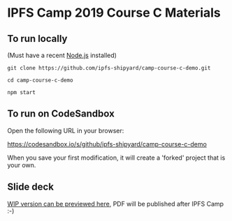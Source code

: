 # IPFS Camp 2019 Course C Materials

## To run locally

(Must have a recent [Node.js](https://nodejs.org/en/) installed)

```
git clone https://github.com/ipfs-shipyard/camp-course-c-demo.git

cd camp-course-c-demo

npm start
```

## To run on CodeSandbox

Open the following URL in your browser:

https://codesandbox.io/s/github/ipfs-shipyard/camp-course-c-demo

When you save your first modification, it will create a 'forked' project
that is your own.

## Slide deck

[WIP version can be previewed here](https://docs.google.com/presentation/d/1cbJD5j_jRpm3yJiE6hLIOzMn8iMhvzyci7Ut3NLjqxs/edit?usp=sharing), PDF will be published after IPFS Camp :-)
